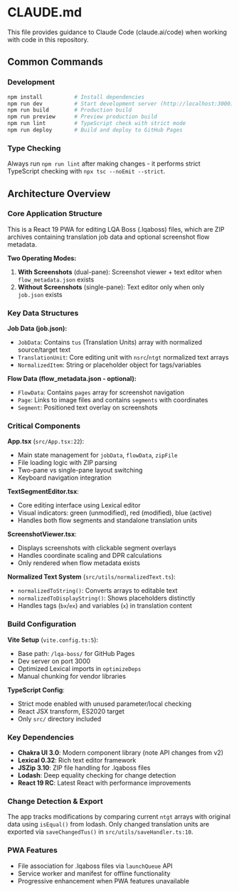 # CLAUDE.md

This file provides guidance to Claude Code (claude.ai/code) when working with code in this repository.

## Common Commands

### Development
```bash
npm install          # Install dependencies
npm run dev          # Start development server (http://localhost:3000)
npm run build        # Production build
npm run preview      # Preview production build
npm run lint         # TypeScript check with strict mode
npm run deploy       # Build and deploy to GitHub Pages
```

### Type Checking
Always run `npm run lint` after making changes - it performs strict TypeScript checking with `npx tsc --noEmit --strict`.

## Architecture Overview

### Core Application Structure
This is a React 19 PWA for editing LQA Boss (.lqaboss) files, which are ZIP archives containing translation job data and optional screenshot flow metadata.

**Two Operating Modes:**
1. **With Screenshots** (dual-pane): Screenshot viewer + text editor when `flow_metadata.json` exists
2. **Without Screenshots** (single-pane): Text editor only when only `job.json` exists

### Key Data Structures

**Job Data (job.json):**
- `JobData`: Contains `tus` (Translation Units) array with normalized source/target text
- `TranslationUnit`: Core editing unit with `nsrc`/`ntgt` normalized text arrays
- `NormalizedItem`: String or placeholder object for tags/variables

**Flow Data (flow_metadata.json - optional):**
- `FlowData`: Contains `pages` array for screenshot navigation
- `Page`: Links to image files and contains `segments` with coordinates
- `Segment`: Positioned text overlay on screenshots

### Critical Components

**App.tsx** (`src/App.tsx:22`):
- Main state management for `jobData`, `flowData`, `zipFile`
- File loading logic with ZIP parsing
- Two-pane vs single-pane layout switching
- Keyboard navigation integration

**TextSegmentEditor.tsx**:
- Core editing interface using Lexical editor
- Visual indicators: green (unmodified), red (modified), blue (active)
- Handles both flow segments and standalone translation units

**ScreenshotViewer.tsx**:
- Displays screenshots with clickable segment overlays
- Handles coordinate scaling and DPR calculations
- Only rendered when flow metadata exists

**Normalized Text System** (`src/utils/normalizedText.ts`):
- `normalizedToString()`: Converts arrays to editable text
- `normalizedToDisplayString()`: Shows placeholders distinctly
- Handles tags (`bx`/`ex`) and variables (`x`) in translation content

### Build Configuration

**Vite Setup** (`vite.config.ts:5`):
- Base path: `/lqa-boss/` for GitHub Pages
- Dev server on port 3000
- Optimized Lexical imports in `optimizeDeps`
- Manual chunking for vendor libraries

**TypeScript Config**:
- Strict mode enabled with unused parameter/local checking
- React JSX transform, ES2020 target
- Only `src/` directory included

### Key Dependencies
- **Chakra UI 3.0**: Modern component library (note API changes from v2)
- **Lexical 0.32**: Rich text editor framework
- **JSZip 3.10**: ZIP file handling for .lqaboss files
- **Lodash**: Deep equality checking for change detection
- **React 19 RC**: Latest React with performance improvements

### Change Detection & Export
The app tracks modifications by comparing current `ntgt` arrays with original data using `isEqual()` from lodash. Only changed translation units are exported via `saveChangedTus()` in `src/utils/saveHandler.ts:10`.

### PWA Features
- File association for .lqaboss files via `launchQueue` API
- Service worker and manifest for offline functionality
- Progressive enhancement when PWA features unavailable